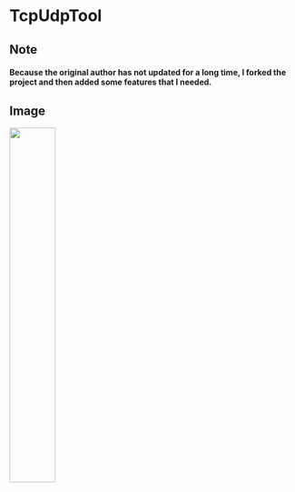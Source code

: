 # TcpUdpTool
## Note
#### Because the original author has not updated for a long time, I forked the project and then added some features that I needed.

## Image
<img src="https://github.com/user-attachments/assets/55ddebfe-7289-42b8-b16a-8fc32a84e65d" style="width: 40%;">
